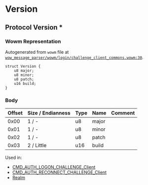 # Version

## Protocol Version *

### Wowm Representation

Autogenerated from `wowm` file at [`wow_message_parser/wowm/login/challenge_client_commons.wowm:30`](https://github.com/gtker/wow_messages/tree/main/wow_message_parser/wowm/login/challenge_client_commons.wowm#L30).
```rust,ignore
struct Version {
    u8 major;
    u8 minor;
    u8 patch;
    u16 build;
}
```
### Body

| Offset | Size / Endianness | Type | Name | Comment |
| ------ | ----------------- | ---- | ---- | ------- |
| 0x00 | 1 / - | u8 | major |  |
| 0x01 | 1 / - | u8 | minor |  |
| 0x02 | 1 / - | u8 | patch |  |
| 0x03 | 2 / Little | u16 | build |  |


Used in:
* [CMD_AUTH_LOGON_CHALLENGE_Client](cmd_auth_logon_challenge_client.md)
* [CMD_AUTH_RECONNECT_CHALLENGE_Client](cmd_auth_reconnect_challenge_client.md)
* [Realm](realm.md)

